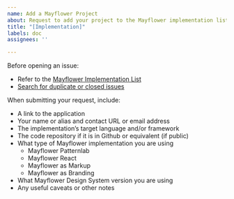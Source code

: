 ```yaml
---
name: Add a Mayflower Project
about: Request to add your project to the Mayflower implementation list
title: "[Implementation]"
labels: doc
assignees: ''

---
```


Before opening an issue:

- Refer to the [Mayflower Implementation List](https://massgovdigital.gitbook.io/mayflower/)
- [Search for duplicate or closed issues](https://github.com/massgov/mayflower/issues?utf8=%E2%9C%93&q=is%3Aissue)

When submitting your request, include:

* A link to the application
* Your name or alias and contact URL or email address
* The implementation’s target language and/or framework
* The code repository if it is in Github or equivalent (if public)
* What type of Mayflower implementation you are using
  - Mayflower Patternlab
  - Mayflower React
  - Mayflower as Markup
  - Mayflower as Branding
* What Mayflower Design System version you are using 
* Any useful caveats or other notes
